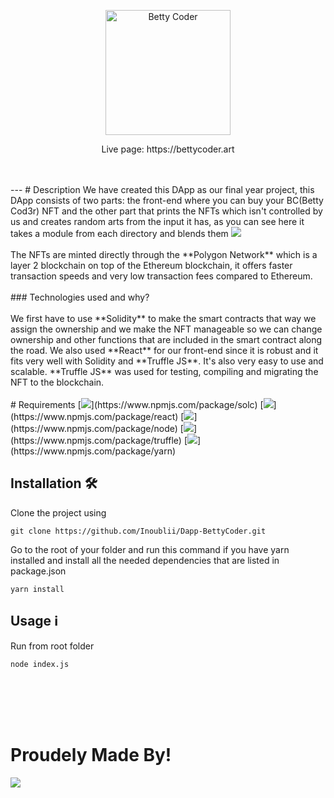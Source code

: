 <p align="center"><img src="https://s9.gifyu.com/images/20.0cbffc70.gif" alt="Betty Coder" width="200"/></p>
<p align="center">Live page: https://bettycoder.art</p>
<br/><br/>
---
# Description
We have created this DApp as our final year project, this DApp consists of two parts: the front-end where you can buy your BC(Betty Cod3r) NFT and the other part that prints the NFTs which isn't controlled by us and creates random arts from the input it has, as you can see here it takes a module from each directory and blends them
<img src="https://i.ibb.co/tPgWCD0/index.png">
<br/><br/>
The NFTs are minted directly through the **Polygon Network** which is a layer 2 blockchain on top of the Ethereum blockchain, it offers faster transaction speeds and very low transaction fees compared to Ethereum.
<br/><br/>
### Technologies used and why?
<br/><br/>
We first have to use **Solidity** to make the smart contracts that way we assign the ownership and we make the NFT manageable so we can change ownership and other functions that are included in the smart contract along the road.
We also used **React** for our front-end since it is robust and it fits very well with Solidity and **Truffle JS**. It's also very easy to use and scalable.
**Truffle JS** was used for testing, compiling and migrating the NFT to the blockchain.
<br/><br/>
# Requirements
[<img src="https://img.shields.io/badge/Solidity-Required-green?logo=Solidity">](https://www.npmjs.com/package/solc)
[<img src="https://img.shields.io/badge/React-Required-green?logo=React">](https://www.npmjs.com/package/react)
[<img src="https://img.shields.io/badge/Node-Required-green?logo=Node.js">](https://www.npmjs.com/package/node)
[<img src="https://img.shields.io/badge/Truffle-Required-green?logo=">](https://www.npmjs.com/package/truffle)
[<img src="https://img.shields.io/badge/Yarn-Required-green?logo=Yarn">](https://www.npmjs.com/package/yarn)

## Installation 🛠️

Clone the project using
```
git clone https://github.com/Inoublii/Dapp-BettyCoder.git
```
Go to the root of your folder and run this command if you have yarn installed and install all the needed dependencies that are listed in package.json
```
yarn install
```

## Usage ℹ️

Run from root folder
```
node index.js
```
<br/><br/>
<br/><br/>

# Proudely Made By!
<a href="https://github.com/Inoublii/Dapp-BettyCoder/graphs/contributors">
  <img src="https://contrib.rocks/image?repo=Inoublii/Dapp-BettyCoder" />
</a>

